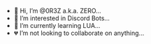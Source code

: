 - 👋 Hi, I’m @0R3Z a.k.a. ZERO...
- 👀 I’m interested in Discord Bots...
- 🌱 I’m currently learning LUA...
- 💔 I’m not looking to collaborate on anything...


<!---
0R3Z/0R3Z is a ✨ special ✨ repository because its `README.md` (this file) appears on your GitHub profile.
You can click the Preview link to take a look at your changes.
--->
